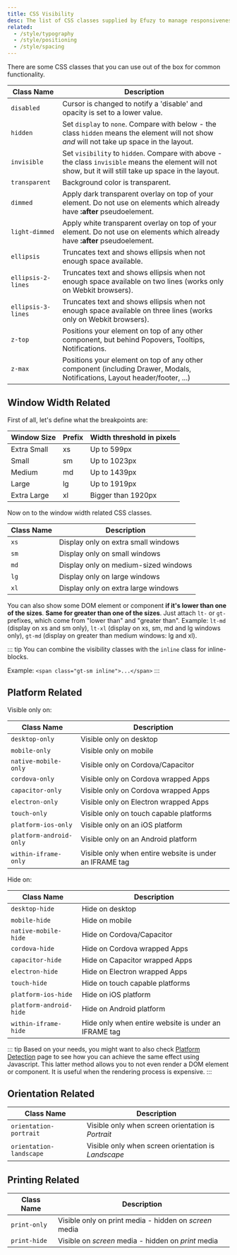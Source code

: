```yaml
---
title: CSS Visibility
desc: The list of CSS classes supplied by Efuzy to manage responsiveness and visibility of components and DOM elements.
related:
  - /style/typography
  - /style/positioning
  - /style/spacing
---
```

There are some CSS classes that you can use out of the box for common functionality.

| Class Name | Description |
| --- | --- |
| `disabled` | Cursor is changed to notify a 'disable' and opacity is set to a lower value. |
| `hidden` | Set `display` to `none`. Compare with below - the class `hidden` means the element will not show _and_ will not take up space in the layout. |
| `invisible` | Set `visibility` to `hidden`. Compare with above - the class `invisible` means the element will not show, but it will still take up space in the layout. |
| `transparent` | Background color is transparent. |
| `dimmed` | Apply dark transparent overlay on top of your element. Do not use on elements which already have **:after** pseudoelement. |
| `light-dimmed` | Apply white transparent overlay on top of your element. Do not use on elements which already have **:after** pseudoelement. |
| `ellipsis` | Truncates text and shows ellipsis when not enough space available. |
| `ellipsis-2-lines` | Truncates text and shows ellipsis when not enough space available on two lines (works only on Webkit browsers). |
| `ellipsis-3-lines` | Truncates text and shows ellipsis when not enough space available on three lines (works only on Webkit browsers). |
| `z-top` | Positions your element on top of any other component, but behind Popovers, Tooltips, Notifications. |
| `z-max` | Positions your element on top of any other component (including Drawer, Modals, Notifications, Layout header/footer, ...) |

## Window Width Related
First of all, let's define what the breakpoints are:

| Window Size | Prefix | Width threshold in pixels |
| --- | --- | --- |
| Extra Small | xs | Up to 599px |
| Small | sm | Up to 1023px |
| Medium | md | Up to 1439px |
| Large | lg | Up to 1919px |
| Extra Large | xl | Bigger than 1920px |

Now on to the window width related CSS classes.

| Class Name | Description |
| --- | --- |
| `xs` | Display only on extra small windows |
| `sm` | Display only on small windows |
| `md` | Display only on medium-sized windows |
| `lg` | Display only on large windows |
| `xl` | Display only on extra large windows |

You can also show some DOM element or component **if it's lower than one of the sizes**. **Same for greater than one of the sizes**. Just attach `lt-` or `gt-` prefixes, which come from "lower than" and "greater than". Example: `lt-md` (display on xs and sm only), `lt-xl` (display on xs, sm, md and lg windows only), `gt-md` (display on greater than medium windows: lg and xl).

::: tip
You can combine the visibility classes with the `inline` class for inline-blocks.

Example: `<span class="gt-sm inline">...</span>`
:::

## Platform Related
Visible only on:

| Class Name | Description |
| --- | --- |
| `desktop-only` | Visible only on desktop |
| `mobile-only` | Visible only on mobile |
| `native-mobile-only` | Visible only on Cordova/Capacitor |
| `cordova-only` | Visible only on Cordova wrapped Apps |
| `capacitor-only` | Visible only on Cordova wrapped Apps |
| `electron-only` | Visible only on Electron wrapped Apps |
| `touch-only` | Visible only on touch capable platforms |
| `platform-ios-only` | Visible only on an iOS platform |
| `platform-android-only` | Visible only on an Android platform |
| `within-iframe-only` | Visible only when entire website is under an IFRAME tag |

Hide on:

| Class Name | Description |
| --- | --- |
| `desktop-hide` | Hide on desktop |
| `mobile-hide` | Hide on mobile |
| `native-mobile-hide` | Hide on Cordova/Capacitor |
| `cordova-hide` | Hide on Cordova wrapped Apps |
| `capacitor-hide` | Hide on Capacitor wrapped Apps |
| `electron-hide` | Hide on Electron wrapped Apps |
| `touch-hide` | Hide on touch capable platforms |
| `platform-ios-hide` | Hide on iOS platform |
| `platform-android-hide` | Hide on Android platform |
| `within-iframe-hide` | Hide only when entire website is under an IFRAME tag |

::: tip
Based on your needs, you might want to also check [Platform Detection](/options/platform-detection) page to see how you can achieve the same effect using Javascript. This latter method allows you to not even render a DOM element or component. It is useful when the rendering process is expensive.
:::

## Orientation Related
| Class Name | Description |
| --- | --- |
| `orientation-portrait` | Visible only when screen orientation is *Portrait* |
| `orientation-landscape` | Visible only when screen orientation is *Landscape* |

## Printing Related
| Class Name | Description |
| --- | --- |
| `print-only` | Visible only on print media - hidden on *screen* media |
| `print-hide` | Visible on *screen* media - hidden on *print* media |
